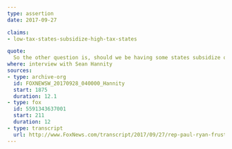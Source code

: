 ```yaml
---
type: assertion
date: 2017-09-27

claims:
- low-tax-states-subsidize-high-tax-states

quote:
  So the other question is, should we be having some states subsidize other states, who have big government and high taxes? We want to get rid of that so that it's just fair, across the board, for everybody.
where: interview with Sean Hannity
sources:
- type: archive-org
  id: FOXNEWSW_20170928_040000_Hannity
  start: 1875
  duration: 12.1
- type: fox
  id: 5591343637001
  start: 211
  duration: 12
- type: transcript
  url: http://www.FoxNews.com/transcript/2017/09/27/rep-paul-ryan-frustrating-that-bills-get-stuck-in-senate.html
---
```

